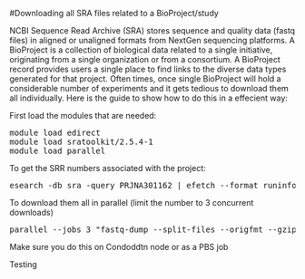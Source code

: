 #Downloading all SRA files related to a BioProject/study

NCBI Sequence Read Archive (SRA) stores sequence and quality data (fastq files) in aligned or unaligned formats from NextGen sequencing platforms. A BioProject is a collection of biological data related to a single initiative, originating from a single organization or from a consortium. A BioProject record provides users a single place to find links to the diverse data types generated for that project. Often times, once single BioProject will hold a considerable number of experiments and it gets tedious to download them all individually. Here is the guide to show how to do this in a effecient way:

First load the modules that are needed:
<pre>
module load edirect
module load sratoolkit/2.5.4-1
module load parallel
</pre>

To get the SRR numbers associated with the project:
<pre>
esearch -db sra -query PRJNA301162 | efetch --format runinfo |cut -d "," -f 1 > SRR.numbers
</pre>

To download them all in parallel (limit the number to 3 concurrent downloads)
<pre>
parallel --jobs 3 "fastq-dump --split-files --origfmt --gzip {}" ::: SRR.numbers
</pre>
Make sure you do this on Condoddtn node or as a PBS job

Testing

